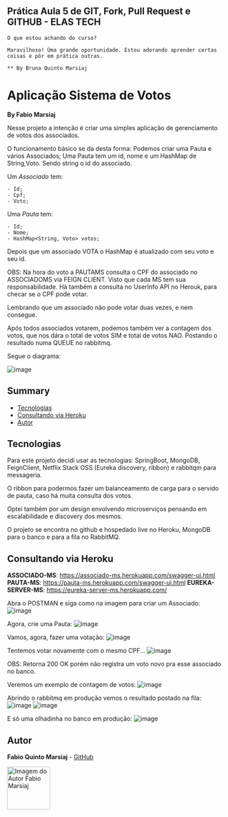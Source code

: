 ## Prática Aula 5 de GIT, Fork, Pull Request e GITHUB - ELAS TECH

    O que estou achando do curso?

    Maravilhoso! Ùma grande oportunidade. Estou adorando aprender certas coisas e pôr em prática outras.

    ** By Bruna Quinto Marsiaj



# Aplicação Sistema de Votos
**By Fabio Marsiaj**

Nesse projeto a intenção é criar uma simples aplicação de gerenciamento de votos dos associados.

O funcionamento básico se da desta forma:
Podemos criar uma Pauta e vários Associados; Uma Pauta tem um id, nome e um HashMap de String,Voto. Sendo string o id do associado.

Um _Associado_ tem:

    - Id;
    - Cpf;
    - Voto;

Uma _Pauta_ tem:

    - Id;
    - Nome;
    - HashMap<String, Voto> votos;

Depois que um associado VOTA o HashMap é atualizado com seu voto e seu id.

OBS: Na hora do voto a PAUTAMS consulta o CPF do associado no ASSOCIADOMS via FEIGN CLIENT. Visto que cada MS
tem sua responsabilidade.
Há também a consulta no UserInfo API no Herouk, para checar se o CPF pode votar.

Lembrando que um associado não pode votar duas vezes, e nem consegue.

Após todos associados votarem, podemos também ver a contagem dos votos, que nos dára o total de votos SIM e total de votos NAO.
Postando o resultado numa QUEUE no rabbitmq.

Segue o diagrama:

![image](resources/diagrama-att.JPG)

## Summary

- [Tecnologias](#tecnologias)
- [Consultando via Heroku](#consultando-via-heroku)
- [Autor](#autor)

## Tecnologias

Para este projeto decidi usar as tecnologias: SpringBoot, MongoDB, FeignClient, Netflix Stack OSS (Eureka discovery, ribbon) e 
rabbitqm para messageria.

O ribbon para podermos fazer um balanceamento de carga para o servido de pauta, caso há muita consulta dos votos.

Optei também por um design envolvendo microserviços pensando em escalabilidade e discovery dos mesmos.

O projeto se encontra no github e hospedado live no Heroku, MongoDB para o banco e para a fila no RabbitMQ.

## Consultando via Heroku

**ASSOCIADO-MS**: https://associado-ms.herokuapp.com/swagger-ui.html
**PAUTA-MS**: https://pauta-ms.herokuapp.com/swagger-ui.html
**EUREKA-SERVER-MS**: https://eureka-server-ms.herokuapp.com/

Abra o POSTMAN e siga como na imagem para criar um Associado:
![image](resources/criar-associado.JPG)

Agora, crie uma Pauta:
![image](resources/criar-pauta-postman.JPG)

Vamos, agora, fazer uma votação:
![image](resources/voto-cadastrado-com-200.JPG)

Tentemos votar novamente com o mesmo CPF...
![image](resources/associado-ja-votou.JPG)

OBS: Retorna 200 OK porém não registra um voto novo pra esse associado no banco.


Veremos um exemplo de contagem de votos:
![image](resources/contagem-votos.JPG)

Abrindo o rabbitmq em produção vemos o resultado postado na fila:
![image](resources/ready-messages.PNG)
![image](resources/payload.JPG)

E só uma olhadinha no banco em produção:
![image](resources/mongo-live.JPG)


## Autor

**Fabio Quinto Marsiaj** -  [GitHub](https://github.com/fabioqmarsiaj)

   <a href="https://github.com/fabioqmarsiaj">
        <img 
        alt="Imagem do Autor Fabio Marsiaj" src="https://avatars0.githubusercontent.com/u/34289167?s=460&v=4" width="100">
  </a>
  